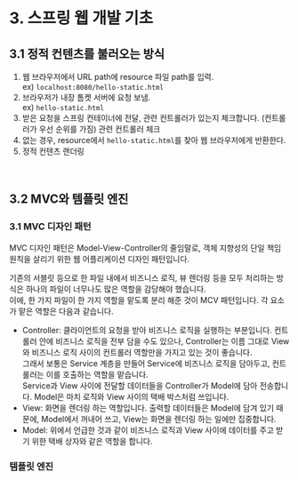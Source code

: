 # 3. 스프링 웹 개발 기초
## 3.1 정적 컨텐츠를 불러오는 방식
1. 웹 브라우저에서 URL path에 resource 파일 path를 입력. <br>
ex) `localhost:8080/hello-static.html`
2. 브라우저가 내장 톰켓 서버에 요청 보냄. <br> 
ex) `hello-static.html` 
3. 받은 요청을 스프링 컨테이너에 전달, 관련 컨트롤러가 있는지 체크합니다. (컨트롤러가 우선 순위를 가짐) 관련 컨트롤러 체크
4. 없는 경우, resource에서 `hello-static.html`를 찾아 웹 브라우저에게 반환한다.
5. 정적 컨텐츠 랜더링
<br>

## 3.2 MVC와 템플릿 엔진
### 3.1 MVC 디자인 패턴

MVC 디자인 패턴은 Model-View-Controller의 줄임말로, 객체 지향성의 단일 책임 원칙을 살리기 위한 웹 어플리케이션 디자인 패턴입니다. <br>

기존의 서블릿 등으로 한 파일 내에서 비즈니스 로직, 뷰 렌더링 등을 모두 처리하는 방식은 하나의 파일이 너무나도 많은 역할을 감당해야 했습니다. <br> 
이에, 한 가지 파일이 한 가지 역할을 맡도록 분리 해준 것이 MCV 패턴입니다. 각 요소가 맡은 역할은 다음과 같습니다.
- Controller: 클라이언트의 요청을 받아 비즈니스 로직을 실행하는 부분입니다. 컨트롤러 안에 비즈니스 로직을 전부 담을 수도 있으나, Controller는 이름 그대로 View와 비즈니스 로직 사이의 컨트롤러 역할만을 가지고 있는 것이 좋습니다. <br> 그래서 보통은 Service 계층을 만들어 Service에 비즈니스 로직을 담아두고, 컨트롤러는 이를 호출하는 역할을 맡습니다. <br> Service과 View 사이에 전달할 데이터들을 Controller가 Model에 담아 전송합니다. Model은 마치 로직와 View 사이의 택배 박스처럼 쓰입니다.
- View: 화면을 렌더링 하는 역할입니다. 출력할 데이터들은 Model에 담겨 있기 때문에, Model에서 꺼내어 쓰고, View는 화면을 렌더링 하는 일에만 집중합니다.
- Model: 위에서 언급한 것과 같이 비즈니스 로직과 View 사이에 데이터를 주고 받기 위한 택배 상자와 같은 역할을 합니다.

### 템플릿 엔진 